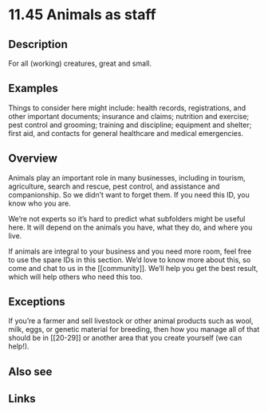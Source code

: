 # 11.45 Animals as staff

## Description

For all (working) creatures, great and small.

## Examples

Things to consider here might include: health records, registrations, and other important documents; insurance and claims; nutrition and exercise; pest control and grooming; training and discipline; equipment and shelter; first aid, and contacts for general healthcare and medical emergencies.

## Overview

Animals play an important role in many businesses, including in tourism, agriculture, search and rescue, pest control, and assistance and companionship. So we didn’t want to forget them. If you need this ID, you know who you are.

We’re not experts so it’s hard to predict what subfolders might be useful here. It will depend on the animals you have, what they do, and where you live.

If animals are integral to your business and you need more room, feel free to use the spare IDs in this section. We’d love to know more about this, so come and chat to us in the [[community]]. We’ll help you get the best result, which will help others who need this too.

## Exceptions

If you’re a farmer and sell livestock or other animal products such as wool, milk, eggs, or genetic material for breeding, then how you manage all of that should be in [[20-29]] or another area that you create yourself (we can help!).

## Also see


## Links
